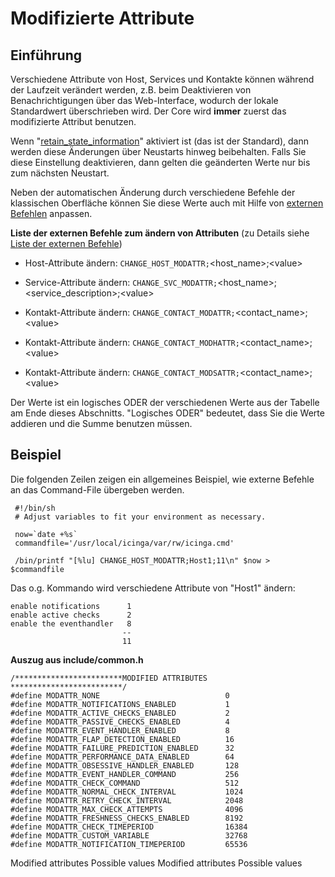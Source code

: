 Modifizierte Attribute
======================

Einführung
----------

Verschiedene Attribute von Host, Services und Kontakte können während
der Laufzeit verändert werden, z.B. beim Deaktivieren von
Benachrichtigungen über das Web-Interface, wodurch der lokale
Standardwert überschrieben wird. Der Core wird **immer** zuerst das
modifizierte Attribut benutzen.

Wenn
"[retain\_state\_information](#configmain-retain_state_information)"
aktiviert ist (das ist der Standard), dann werden diese Änderungen über
Neustarts hinweg beibehalten. Falls Sie diese Einstellung deaktivieren,
dann gelten die geänderten Werte nur bis zum nächsten Neustart.

Neben der automatischen Änderung durch verschiedene Befehle der
klassischen Oberfläche können Sie diese Werte auch mit Hilfe von
[externen Befehlen](#extcommands) anpassen.

**Liste der externen Befehle zum ändern von Attributen** (zu Details
siehe [Liste der externen Befehle](#extcommands2))

-   Host-Attribute ändern:
    `CHANGE_HOST_MODATTR;`\<host\_name\>;\<value\>

-   Service-Attribute ändern:
    `CHANGE_SVC_MODATTR;`\<host\_name\>;\<service\_description\>;\<value\>

-   Kontakt-Attribute ändern:
    `CHANGE_CONTACT_MODATTR;`\<contact\_name\>;\<value\>

-   Kontakt-Attribute ändern:
    `CHANGE_CONTACT_MODHATTR;`\<contact\_name\>;\<value\>

-   Kontakt-Attribute ändern:
    `CHANGE_CONTACT_MODSATTR;`\<contact\_name\>;\<value\>

Der Werte ist ein logisches ODER der verschiedenen Werte aus der Tabelle
am Ende dieses Abschnitts. "Logisches ODER" bedeutet, dass Sie die Werte
addieren und die Summe benutzen müssen.

Beispiel
--------

Die folgenden Zeilen zeigen ein allgemeines Beispiel, wie externe
Befehle an das Command-File übergeben werden.

     #!/bin/sh
     # Adjust variables to fit your environment as necessary.

     now=`date +%s`
     commandfile='/usr/local/icinga/var/rw/icinga.cmd'

     /bin/printf "[%lu] CHANGE_HOST_MODATTR;Host1;11\n" $now > $commandfile

Das o.g. Kommando wird verschiedene Attribute von "Host1" ändern:

    enable notifications      1
    enable active checks      2
    enable the eventhandler   8
                             --
                             11

**Auszug aus include/common.h**

    /************************MODIFIED ATTRIBUTES *************************/
    #define MODATTR_NONE                            0
    #define MODATTR_NOTIFICATIONS_ENABLED           1
    #define MODATTR_ACTIVE_CHECKS_ENABLED           2
    #define MODATTR_PASSIVE_CHECKS_ENABLED          4
    #define MODATTR_EVENT_HANDLER_ENABLED           8
    #define MODATTR_FLAP_DETECTION_ENABLED          16
    #define MODATTR_FAILURE_PREDICTION_ENABLED      32
    #define MODATTR_PERFORMANCE_DATA_ENABLED        64
    #define MODATTR_OBSESSIVE_HANDLER_ENABLED       128
    #define MODATTR_EVENT_HANDLER_COMMAND           256
    #define MODATTR_CHECK_COMMAND                   512
    #define MODATTR_NORMAL_CHECK_INTERVAL           1024
    #define MODATTR_RETRY_CHECK_INTERVAL            2048
    #define MODATTR_MAX_CHECK_ATTEMPTS              4096
    #define MODATTR_FRESHNESS_CHECKS_ENABLED        8192
    #define MODATTR_CHECK_TIMEPERIOD                16384
    #define MODATTR_CUSTOM_VARIABLE                 32768
    #define MODATTR_NOTIFICATION_TIMEPERIOD         65536

Modified attributes
Possible values
Modified attributes
Possible values
